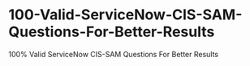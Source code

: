 # 100-Valid-ServiceNow-CIS-SAM-Questions-For-Better-Results
100% Valid ServiceNow CIS-SAM Questions For Better Results

